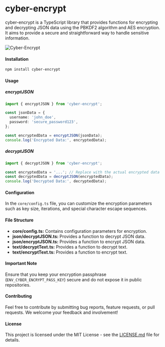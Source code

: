 # cyber-encrypt

cyber-encrypt is a TypeScript library that provides functions for encrypting and decrypting JSON data using the PBKDF2 algorithm and AES encryption. It aims to provide a secure and straightforward way to handle sensitive information.


![Cyber-Encrypt](https://github.com/ala-garbaa-pro/cyber-encrypt/assets/79337368/3101afa3-4356-4089-a8b8-33235d73ec99)

#### Installation

```bash
npm install cyber-encrypt
```

#### Usage

##### encryptJSON

```typescript
import { encryptJSON } from 'cyber-encrypt';

const jsonData = {
  username: 'john_doe',
  password: 'secure_password123',
};

const encryptedData = encryptJSON(jsonData);
console.log('Encrypted Data:', encryptedData);
```

##### decryptJSON

```typescript
import { decryptJSON } from 'cyber-encrypt';

const encryptedData = '...'; // Replace with the actual encrypted data
const decryptedData = decryptJSON(encryptedData);
console.log('Decrypted Data:', decryptedData);
```

#### Configuration

In the `core/config.ts` file, you can customize the encryption parameters such as key size, iterations, and special character escape sequences.

#### File Structure

- **core/config.ts:** Contains configuration parameters for encryption.
- **json/decryptJSON.ts:** Provides a function to decrypt JSON data.
- **json/encryptJSON.ts:** Provides a function to encrypt JSON data.
- **text/decryptText.ts:** Provides a function to decrypt text.
- **text/encryptText.ts:** Provides a function to encrypt text.

#### Important Note

Ensure that you keep your encryption passphrase (`ENV_CYBER_ENCRYPT_PASS_KEY`) secure and do not expose it in public repositories.

#### Contributing

Feel free to contribute by submitting bug reports, feature requests, or pull requests. We welcome your feedback and involvement!

#### License

This project is licensed under the MIT License - see the [LICENSE.md](LICENSE.md) file for details.

